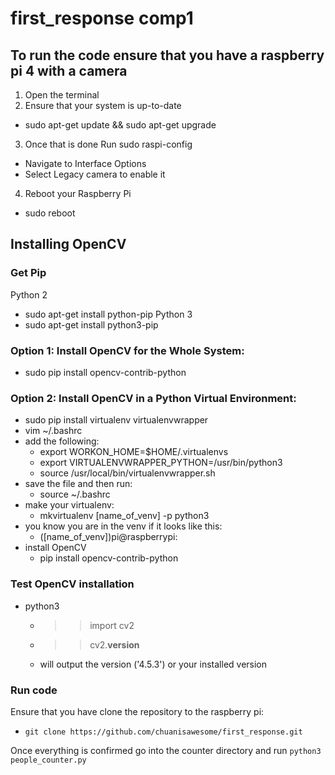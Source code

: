 # first_response comp1

## To run the code ensure that you have a raspberry pi 4 with a camera

1. Open the terminal
2. Ensure that your system is up-to-date
  - sudo apt-get update && sudo apt-get upgrade
3. Once that is done Run sudo raspi-config
  - Navigate to Interface Options
  - Select Legacy camera to enable it
4. Reboot your Raspberry Pi
  - sudo reboot

## Installing OpenCV

### Get Pip
 Python 2
  - sudo apt-get install python-pip
 Python 3
  - sudo apt-get install python3-pip

### Option 1: Install OpenCV for the Whole System:
   - sudo pip install opencv-contrib-python

### Option 2: Install OpenCV in a Python Virtual Environment:
   - sudo pip install virtualenv virtualenvwrapper
   - vim ~/.bashrc
   - add the following:
      - export WORKON_HOME=$HOME/.virtualenvs
      - export VIRTUALENVWRAPPER_PYTHON=/usr/bin/python3
      - source /usr/local/bin/virtualenvwrapper.sh
   - save the file and then run:
      - source ~/.bashrc
   - make your virtualenv:
      - mkvirtualenv [name_of_venv] -p python3
   - you know you are in the venv if it looks like this:
      - ([name_of_venv])pi@raspberrypi:
   - install OpenCV
      - pip install opencv-contrib-python

### Test OpenCV installation
  - python3
    -  >> import cv2
    - >> cv2.__version__
    - will output the version ('4.5.3') or your installed version
    
### Run code

Ensure that you have clone the repository to the raspberry pi:
  - `git clone https://github.com/chuanisawesome/first_response.git`

Once everything is confirmed go into the counter directory and run `python3 people_counter.py`


